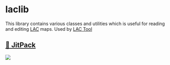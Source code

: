 # laclib
This library contains various classes and utilities which is useful for reading and editing [LAC](https://play.google.com/store/apps/details?id=com.MA.LAC) maps. Used by [LAC Tool](https://github.com/aliernfrog/lac-tool)

## [📁 JitPack](https://jitpack.io/#aliernfrog/laclib)
[![](https://jitpack.io/v/aliernfrog/laclib.svg)](https://jitpack.io/#aliernfrog/laclib)
